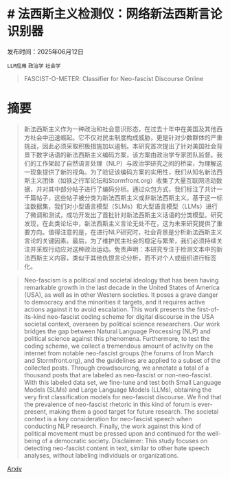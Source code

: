 # # 法西斯主义检测仪：网络新法西斯言论识别器

发布时间：2025年06月12日

`LLM应用` `政治学` `社会学`

> FASCIST-O-METER: Classifier for Neo-fascist Discourse Online

# 摘要

> 新法西斯主义作为一种政治和社会意识形态，在过去十年中在美国及其他西方社会中迅速崛起。它不仅对民主制度构成威胁，更是针对少数群体的严重挑战，因此必须采取积极措施加以遏制。本研究首次提出了针对美国社会背景下数字话语的新法西斯主义编码方案，该方案由政治学专家团队监督。我们的工作架起了自然语言处理（NLP）与政治学研究之间的桥梁，为理解这一现象提供了新的视角。为了验证该编码方案的实用性，我们从知名新法西斯主义团体（如铁之行军论坛和Stormfront.org）收集了大量互联网活动数据，并对其中部分帖子进行了编码分析。通过众包方式，我们标注了共计一千篇帖子，这些帖子被分类为新法西斯主义或非新法西斯主义。基于这一标注数据集，我们对小型语言模型（SLMs）和大型语言模型（LLMs）进行了微调和测试，成功开发出了首批针对新法西斯主义话语的分类模型。研究发现，在此类论坛中，新法西斯主义言论无处不在，这为未来研究提供了重要方向。值得注意的是，在进行NLP研究时，社会背景是分析新法西斯主义言论的关键因素。最后，为了维护民主社会的稳定与繁荣，我们必须持续关注并采取行动应对这种政治运动。免责声明：本研究专注于检测文本中的新法西斯主义内容，类似于其他仇恨言论分析，而不对个人或组织进行标签化。

> Neo-fascism is a political and societal ideology that has been having remarkable growth in the last decade in the United States of America (USA), as well as in other Western societies. It poses a grave danger to democracy and the minorities it targets, and it requires active actions against it to avoid escalation. This work presents the first-of-its-kind neo-fascist coding scheme for digital discourse in the USA societal context, overseen by political science researchers. Our work bridges the gap between Natural Language Processing (NLP) and political science against this phenomena. Furthermore, to test the coding scheme, we collect a tremendous amount of activity on the internet from notable neo-fascist groups (the forums of Iron March and Stormfront.org), and the guidelines are applied to a subset of the collected posts. Through crowdsourcing, we annotate a total of a thousand posts that are labeled as neo-fascist or non-neo-fascist. With this labeled data set, we fine-tune and test both Small Language Models (SLMs) and Large Language Models (LLMs), obtaining the very first classification models for neo-fascist discourse. We find that the prevalence of neo-fascist rhetoric in this kind of forum is ever-present, making them a good target for future research. The societal context is a key consideration for neo-fascist speech when conducting NLP research. Finally, the work against this kind of political movement must be pressed upon and continued for the well-being of a democratic society. Disclaimer: This study focuses on detecting neo-fascist content in text, similar to other hate speech analyses, without labeling individuals or organizations.

[Arxiv](https://arxiv.org/abs/2506.10789)